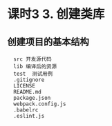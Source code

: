 # 课时3 3. 创建类库

## 创建项目的基本结构
  ```
    src 开发源代码
    lib 编译后的资源
    test  测试用例
    .gitignore
    LICENSE
    README.md
    package.json
    webpack.config.js
    .babelrc
    .eslint.js
  ```

